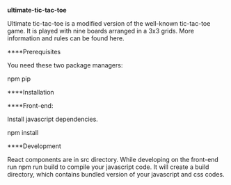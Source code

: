 **ultimate-tic-tac-toe**

Ultimate tic-tac-toe is a modified version of the well-known tic-tac-toe game. It is played with nine boards arranged in a 3x3 grids. More information and rules can be found here.

****Prerequisites

You need these two package managers:

npm
pip

****Installation

****Front-end:

Install javascript dependencies.

npm install

****Development

React components are in src directory. While developing on the front-end run npm run build to compile your javascript code. It will create a build directory, which contains bundled version of your javascript and css codes.


